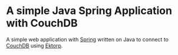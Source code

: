 # A simple Java Spring Application with CouchDB

A simple web application with [Spring](https://spring.io/) written on Java to connect to [CouchDB](http://couchdb.apache.org/) using [Ektorp](http://ektorp.org/).
